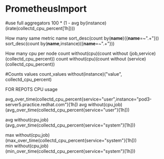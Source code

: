 # PrometheusImport

#use full aggregators 
 100 * (1 - avg by(instance)(irate(collectd_cpu_percent[1h])))

How many same metric name 
sort_desc(count by(__name__)({__name__=~".+"}))
sort_desc(count by(__name__,instance)({__name__=~".+"}))


How many cpu per node 
count without(cpu)(count without (job,service)(collectd_cpu_percent))
count without(cpu)(count without (service)(collectd_cpu_percent))


#Counts values 
count_values without(instance)("value", collectd_cpu_percent)


FOR REPOTS
CPU usage 

avg_over_time(collectd_cpu_percent{service="user",instance="pod3-server5.practice.redhat.com"}[1h])
avg without(cpu,job)(avg_over_time(collectd_cpu_percent{service="user"}[1h]))  


avg without(cpu,job)(avg_over_time(collectd_cpu_percent{service="system"}[1h]))  

max without(cpu,job)(max_over_time(collectd_cpu_percent{service="system"}[1h]))  
min without(cpu,job)(min_over_time(collectd_cpu_percent{service="system"}[1h]))  

